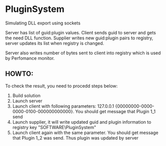 # PluginSystem
Simulating DLL export using sockets

Server has list of guid:plugin values. Client sends guid to server and gets the need DLL function. 
Supplier writes new guid:plugin pairs to registry, server updates its list when registry is changed.

Server also writes number of bytes sent to client into registry which is used by Perfomance monitor.

## HOWTO:
To check the result, you need to procedd steps below:

1. Build solution
2. Launch server
3. Launch client with following parameters: 127.0.0.1 {00000000-0000-0000-0100-000000000000}.
You should get message that Plugin 1_1 send
4. Launch supplier, it will write updated guid and plugin information to registry key "SOFTWARE\\PluginSystem"
5. Launch client again with the same parameter.
You should get message that Plugin 1_2 was send. Thus plugin was updated by server
